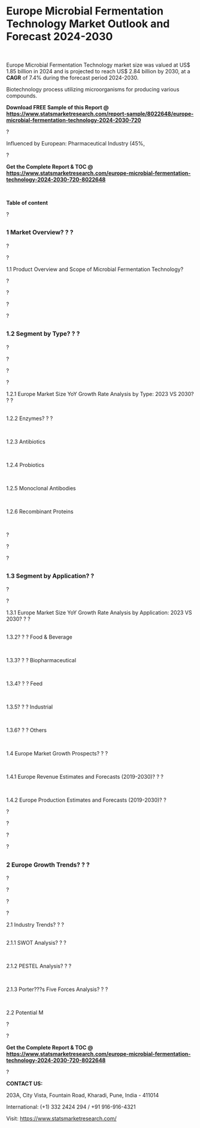 <h1>Europe Microbial Fermentation Technology Market Outlook and Forecast 2024-2030</h1><br/><p>Europe Microbial Fermentation Technology market size was valued at US$ 1.85 billion in 2024 and is projected to reach US$ 2.84 billion by 2030, at a <strong>CAGR</strong> of 7.4% during the forecast period 2024-2030.</p>
 
 
 
 <p>Biotechnology process utilizing microorganisms for producing various compounds.</p>
 
 
 
 <div><b>Download FREE Sample of this Report @ <a href="https://www.statsmarketresearch.com/download-free-sample/8022648/europe-microbial-fermentation-technology-2024-2030-720">https://www.statsmarketresearch.com/report-sample/8022648/europe-microbial-fermentation-technology-2024-2030-720</a></b></div>
 
 
 
 <p>? </p>
 
 
 
 <p>Influenced by European: Pharmaceutical Industry (45%,</p>
 
 
 
 <p>? </p>
 
 
 
 <div><b>Get the Complete Report & TOC @ <a href="https://www.statsmarketresearch.com/europe-microbial-fermentation-technology-2024-2030-720-8022648">https://www.statsmarketresearch.com/europe-microbial-fermentation-technology-2024-2030-720-8022648</a></b></div>
 
 
 
 <p><br />
 
 <b>Table of content</b></p>
 
 
 
 <p>? </p>
 
 
 
 <h2><span style="font-size:16px"><strong>1 Market Overview? ? ? </strong></span></h2>
 
 
 
 <p>? </p>
 
 
 
 <p>? </p>
 
 
 
 <p>1.1 Product Overview and Scope of Microbial Fermentation Technology? </p>
 
 
 
 <p>? </p>
 
 
 
 <p>? </p>
 
 
 
 <p>? </p>
 
 
 
 <p>? </p>
 
 
 
 <h2><strong><span style="font-size:16px">1.2 Segment by Type? ? ? </span></strong></h2>
 
 
 
 <p>? </p>
 
 
 
 <p>? </p>
 
 
 
 <p>? </p>
 
 
 
 <p>? </p>
 
 
 
 <p>1.2.1 Europe Market Size YoY Growth Rate Analysis by Type: 2023 VS 2030? ? ? <br />
 
 <br />
 
 1.2.2 Enzymes? ? ? <br />
 
 <br />
 
 1.2.3 Antibiotics<br />
 
 <br />
 
 1.2.4 Probiotics<br />
 
 <br />
 
 1.2.5 Monoclonal Antibodies<br />
 
 <br />
 
 1.2.6 Recombinant Proteins<br />
 
 <br />
 
 ? </p>
 
 
 
 <p>? </p>
 
 
 
 <p>? </p>
 
 
 
 <h2><span style="font-size:16px"><strong>1.3 Segment by Application? ? </strong></span></h2>
 
 
 
 <p>? </p>
 
 
 
 <p>? </p>
 
 
 
 <p>1.3.1 Europe Market Size YoY Growth Rate Analysis by Application: 2023 VS 2030? ? ? <br />
 
 <br />
 
 1.3.2? ? ? Food & Beverage<br />
 
 <br />
 
 1.3.3? ? ? Biopharmaceutical<br />
 
 <br />
 
 1.3.4? ? ? Feed<br />
 
 <br />
 
 1.3.5? ? ? Industrial<br />
 
 <br />
 
 1.3.6? ? ? Others<br />
 
 <br />
 
 1.4 Europe Market Growth Prospects? ? ? <br />
 
 <br />
 
 1.4.1 Europe Revenue Estimates and Forecasts (2019-2030)? ? ? <br />
 
 <br />
 
 1.4.2 Europe Production Estimates and Forecasts (2019-2030)? ? </p>
 
 
 
 <p>? </p>
 
 
 
 <p>? </p>
 
 
 
 <p>? </p>
 
 
 
 <p>? </p>
 
 
 
 <h2><span style="font-size:16px"><strong>2 Europe Growth Trends? ? ? </strong></span></h2>
 
 
 
 <p>? </p>
 
 
 
 <p>? </p>
 
 
 
 <p>? </p>
 
 
 
 <p>? </p>
 
 
 
 <p>2.1 Industry Trends? ? ? <br />
 
 <br />
 
 2.1.1 SWOT Analysis? ? ? <br />
 
 <br />
 
 2.1.2 PESTEL Analysis? ? ? <br />
 
 <br />
 
 2.1.3 Porter???s Five Forces Analysis? ? ? <br />
 
 <br />
 
 2.2 Potential M</p>
 
 
 
 <p>? </p>
 
 
 
 <p>? </p>
 
 
 
 <div><b>Get the Complete Report & TOC @ <a href="https://www.statsmarketresearch.com/europe-microbial-fermentation-technology-2024-2030-720-8022648">https://www.statsmarketresearch.com/europe-microbial-fermentation-technology-2024-2030-720-8022648</a></b></div>
 
 
 
 <p>? </p>
 
 
 
 <p><b>CONTACT US:</b><br />
 
 203A, City Vista, Fountain Road, Kharadi, Pune, India - 411014<br />
 
 International: (+1) 332 2424 294 / +91 916-916-4321<br />
 
 Visit: <a href="https://www.statsmarketresearch.com/">https://www.statsmarketresearch.com/</a></p>